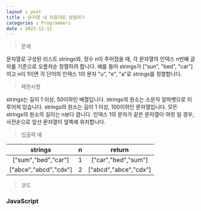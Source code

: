 ```yaml
---
layout : post
title : 문자열 내 마음대로 정렬하기
categories : Programmers
date : 2023-12-12
---
```

> 문제<br>

문자열로 구성된 리스트 strings와, 정수 n이 주어졌을 때, 각 문자열의 인덱스 n번째 글자를 기준으로 오름차순 정렬하려 합니다. 예를 들어 strings가 ["sun", "bed", "car"]이고 n이 1이면 각 단어의 인덱스 1의 문자 "u", "e", "a"로 strings를 정렬합니다.

> 제한사항<br>

strings는 길이 1 이상, 50이하인 배열입니다.
strings의 원소는 소문자 알파벳으로 이루어져 있습니다.
strings의 원소는 길이 1 이상, 100이하인 문자열입니다.
모든 strings의 원소의 길이는 n보다 큽니다.
인덱스 1의 문자가 같은 문자열이 여럿 일 경우, 사전순으로 앞선 문자열이 앞쪽에 위치합니다.

> 입출력 예<br>

|strings|n|return|
|:--:|:--:|:--:|
|["sum","bed","car"]|1|["car","bed","sum"]|
|["abce","abcd","cdx"]|2|["abcd","abce","cdx"]|

> 코드

### JavaScript

<script src="https://gist.github.com/kwontaehoon/043b528a6aab97c67fa345bed525b30b.js"></script>